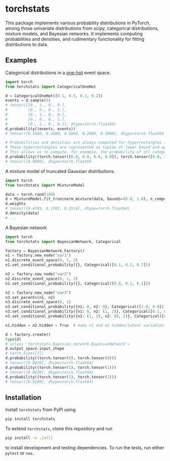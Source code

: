 # torchstats
This package implements various probability distributions in PyTorch, 
among those univariate distributions from scipy, categorical distributions, mixture models, and Bayesian networks.
It implements computing probabilities and densities, and rudimentary functionality for fitting distributions to data.

## Examples
Categorical distributions in a [one-hot](https://en.wikipedia.org/wiki/One-hot) event space.
```python
import torch
from torchstats import CategoricalOneHot

d = CategoricalOneHot([0.1, 0.5, 0.2, 0.2])
events = d.sample(5)
# tensor([[0., 1., 0., 0.],
#         [0., 0., 0., 1.],
#         [0., 1., 0., 0.],
#         [0., 0., 0., 1.],
#         [0., 1., 0., 0.]], dtype=torch.float64)
d.probability((events, events))
# tensor([0.5000, 0.2000, 0.5000, 0.2000, 0.5000], dtype=torch.float64)

# Probabilities and densities are always computed for hyperrectangles in event space.
# These hyperrectangles are represented as tuples of lower bound and upper bounds.
# This allows us to compute, for example, the probability of all categories except the first.
d.probability((torch.tensor([0.0, 0.0, 0.0, 0.0]), torch.tensor([0.0, 1.0, 1.0, 1.0])))
# tensor([0.9000], dtype=torch.float64
```

A mixture model of truncated Gaussian distributions.
```python
import torch
from torchstats import MixtureModel

data = torch.rand(100)
d = MixtureModel.fit_truncnorm_mixture(data, bounds=(0.0, 1.0), n_components=3, n_init=3)
d.weights
# tensor([0.4785, 0.1701, 0.3514], dtype=torch.float64)
d.density(data)
# ...
```

A Bayesian network
```python
import torch
from torchstats import BayesianNetwork, Categorical

factory = BayesianNetwork.Factory()
n1 = factory.new_node("var1")
n1.discrete_event_space(0, 1, 2)
n1.set_conditional_probability({}, Categorical([0.1, 0.2, 0.7]))

n2 = factory.new_node("var2")
n2.discrete_event_space(0, 1, 2)
n2.set_conditional_probability({}, Categorical([0.8, 0.1, 0.1]))

n3 = factory.new_node("var3")
n3.set_parents(n1, n2)
n3.discrete_event_space(0, 1)
n3.set_conditional_probability({n1: 0, n2: 0}, Categorical([1.0, 0.0])) 
n3.set_conditional_probability({n1: 0, n2: (1, 2)}, Categorical([0.1, 0.9]))
n3.set_conditional_probability({n1: (1, 2), n2: (0, 2)}, Categorical([0.0, 1.0]))

n1.hidden = n2.hidden = True  # make n1 and n2 hidden/latent variables

d = factory.create()
type(d)
# <class 'torchstats.bayesian_network.BayesianNetwork'>
d.output_space.input_shape
# torch.Size([1])
d.probability((torch.tensor(0), torch.tensor(0)))
# tensor([0.0820], dtype=torch.float64)
d.probability((torch.tensor(1), torch.tensor(1)))
# tensor([0.0820], dtype=torch.float64)
d.probability((torch.tensor(1), torch.tensor(1)))
# tensor([0.9180], dtype=torch.float64)
```

## Installation
Install `torchstats` from PyPI using
```bash
pip install torchstats
```

To extend `torchstats`, clone this repository and run
```bash
pip install -e .[all]
```
to install development and testing dependencies.
To run the tests, run either `pytest` or `nox`.
